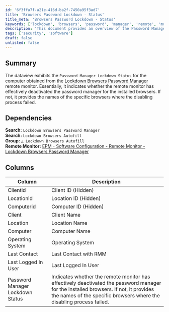 ```yaml
---
id: '6f3ffa7f-a21e-416d-ba2f-7450a95f3ad7'
title: 'Browsers Password Lockdown - Status'
title_meta: 'Browsers Password Lockdown - Status'
keywords: ['lockdown', 'browsers', 'password', 'manager', 'remote', 'monitor', 'status']
description: 'This document provides an overview of the Password Manager Lockdown Status for computers monitored by the Lockdown Browsers Password Manager. It details whether the password manager has been successfully deactivated for installed browsers and identifies any failures in the process.'
tags: ['security', 'software']
draft: false
unlisted: false
---
```


## Summary

The dataview exhibits the `Password Manager Lockdown Status` for the computer obtained from the [Lockdown Browsers Password Manager](<../monitors/Lockdown Browsers Password Manager.md>) remote monitor. Essentially, it indicates whether the remote monitor has effectively deactivated the password manager for the installed browsers. If not, it provides the names of the specific browsers where the disabling process failed.

## Dependencies

**Search:** `Lockdown Browsers Password Manager`  
**Search:** `Lockdown Browsers Autofill`  
**Group:** `△ Lockdown Browsers Autofill`  
**Remote Monitor:** [EPM - Software Configuration - Remote Monitor - Lockdown Browsers Password Manager](<../monitors/Lockdown Browsers Password Manager.md>)

## Columns

| Column                       | Description                                                                                                                   |
|------------------------------|-------------------------------------------------------------------------------------------------------------------------------|
| Clientid                     | Client ID (Hidden)                                                                                                           |
| Locationid                   | Location ID (Hidden)                                                                                                         |
| Computerid                   | Computer ID (Hidden)                                                                                                         |
| Client                       | Client Name                                                                                                                 |
| Location                     | Location Name                                                                                                               |
| Computer                     | Computer Name                                                                                                               |
| Operating System             | Operating System                                                                                                           |
| Last Contact                 | Last Contact with RMM                                                                                                       |
| Last Logged In User          | Last Logged In User                                                                                                         |
| Password Manager Lockdown Status | Indicates whether the remote monitor has effectively deactivated the password manager for the installed browsers. If not, it provides the names of the specific browsers where the disabling process failed. |



